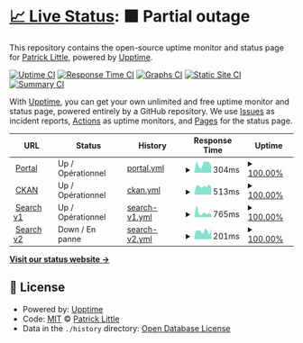 # [📈 Live Status](https://demo.upptime.js.org): <!--live status--> **🟧 Partial outage**

This repository contains the open-source uptime monitor and status page for [Patrick Little](Open.Canada.ca), powered by [Upptime](https://github.com/upptime/upptime).

[![Uptime CI](https://github.com/PatLittle/status-statut/workflows/Uptime%20CI/badge.svg)](https://github.com/PatLittle/status-statut/actions?query=workflow%3A%22Uptime+CI%22)
[![Response Time CI](https://github.com/PatLittle/status-statut/workflows/Response%20Time%20CI/badge.svg)](https://github.com/PatLittle/status-statut/actions?query=workflow%3A%22Response+Time+CI%22)
[![Graphs CI](https://github.com/PatLittle/status-statut/workflows/Graphs%20CI/badge.svg)](https://github.com/PatLittle/status-statut/actions?query=workflow%3A%22Graphs+CI%22)
[![Static Site CI](https://github.com/PatLittle/status-statut/workflows/Static%20Site%20CI/badge.svg)](https://github.com/PatLittle/status-statut/actions?query=workflow%3A%22Static+Site+CI%22)
[![Summary CI](https://github.com/PatLittle/status-statut/workflows/Summary%20CI/badge.svg)](https://github.com/PatLittle/status-statut/actions?query=workflow%3A%22Summary+CI%22)

With [Upptime](https://upptime.js.org), you can get your own unlimited and free uptime monitor and status page, powered entirely by a GitHub repository. We use [Issues](https://github.com/PatLittle/status-statut/issues) as incident reports, [Actions](https://github.com/PatLittle/status-statut/actions) as uptime monitors, and [Pages](https://demo.upptime.js.org) for the status page.

<!--start: status pages-->
<!-- This summary is generated by Upptime (https://github.com/upptime/upptime) -->
<!-- Do not edit this manually, your changes will be overwritten -->
<!-- prettier-ignore -->
| URL | Status | History | Response Time | Uptime |
| --- | ------ | ------- | ------------- | ------ |
| <img alt="" src="https://icons.duckduckgo.com/ip3/open.canada.ca.ico" height="13"> [Portal](https://open.canada.ca) | Up / Opérationnel | [portal.yml](https://github.com/PatLittle/status-statut/commits/HEAD/history/portal.yml) | <details><summary><img alt="Response time graph" src="./graphs/portal/response-time-week.png" height="20"> 304ms</summary><br><a href="https://PatLittle.github.io/status-statut/history/portal"><img alt="Response time 306" src="https://img.shields.io/endpoint?url=https%3A%2F%2Fraw.githubusercontent.com%2FPatLittle%2Fstatus-statut%2FHEAD%2Fapi%2Fportal%2Fresponse-time.json"></a><br><a href="https://PatLittle.github.io/status-statut/history/portal"><img alt="24-hour response time 241" src="https://img.shields.io/endpoint?url=https%3A%2F%2Fraw.githubusercontent.com%2FPatLittle%2Fstatus-statut%2FHEAD%2Fapi%2Fportal%2Fresponse-time-day.json"></a><br><a href="https://PatLittle.github.io/status-statut/history/portal"><img alt="7-day response time 304" src="https://img.shields.io/endpoint?url=https%3A%2F%2Fraw.githubusercontent.com%2FPatLittle%2Fstatus-statut%2FHEAD%2Fapi%2Fportal%2Fresponse-time-week.json"></a><br><a href="https://PatLittle.github.io/status-statut/history/portal"><img alt="30-day response time 292" src="https://img.shields.io/endpoint?url=https%3A%2F%2Fraw.githubusercontent.com%2FPatLittle%2Fstatus-statut%2FHEAD%2Fapi%2Fportal%2Fresponse-time-month.json"></a><br><a href="https://PatLittle.github.io/status-statut/history/portal"><img alt="1-year response time 306" src="https://img.shields.io/endpoint?url=https%3A%2F%2Fraw.githubusercontent.com%2FPatLittle%2Fstatus-statut%2FHEAD%2Fapi%2Fportal%2Fresponse-time-year.json"></a></details> | <details><summary><a href="https://PatLittle.github.io/status-statut/history/portal">100.00%</a></summary><a href="https://PatLittle.github.io/status-statut/history/portal"><img alt="All-time uptime 99.98%" src="https://img.shields.io/endpoint?url=https%3A%2F%2Fraw.githubusercontent.com%2FPatLittle%2Fstatus-statut%2FHEAD%2Fapi%2Fportal%2Fuptime.json"></a><br><a href="https://PatLittle.github.io/status-statut/history/portal"><img alt="24-hour uptime 100.00%" src="https://img.shields.io/endpoint?url=https%3A%2F%2Fraw.githubusercontent.com%2FPatLittle%2Fstatus-statut%2FHEAD%2Fapi%2Fportal%2Fuptime-day.json"></a><br><a href="https://PatLittle.github.io/status-statut/history/portal"><img alt="7-day uptime 100.00%" src="https://img.shields.io/endpoint?url=https%3A%2F%2Fraw.githubusercontent.com%2FPatLittle%2Fstatus-statut%2FHEAD%2Fapi%2Fportal%2Fuptime-week.json"></a><br><a href="https://PatLittle.github.io/status-statut/history/portal"><img alt="30-day uptime 99.94%" src="https://img.shields.io/endpoint?url=https%3A%2F%2Fraw.githubusercontent.com%2FPatLittle%2Fstatus-statut%2FHEAD%2Fapi%2Fportal%2Fuptime-month.json"></a><br><a href="https://PatLittle.github.io/status-statut/history/portal"><img alt="1-year uptime 99.98%" src="https://img.shields.io/endpoint?url=https%3A%2F%2Fraw.githubusercontent.com%2FPatLittle%2Fstatus-statut%2FHEAD%2Fapi%2Fportal%2Fuptime-year.json"></a></details>
| <img alt="" src="https://icons.duckduckgo.com/ip3/open.canada.ca.ico" height="13"> [CKAN](https://open.canada.ca/data/en/dataset/2916fad5-ebcc-4c86-b0f3-4f619b29f412) | Up / Opérationnel | [ckan.yml](https://github.com/PatLittle/status-statut/commits/HEAD/history/ckan.yml) | <details><summary><img alt="Response time graph" src="./graphs/ckan/response-time-week.png" height="20"> 513ms</summary><br><a href="https://PatLittle.github.io/status-statut/history/ckan"><img alt="Response time 526" src="https://img.shields.io/endpoint?url=https%3A%2F%2Fraw.githubusercontent.com%2FPatLittle%2Fstatus-statut%2FHEAD%2Fapi%2Fckan%2Fresponse-time.json"></a><br><a href="https://PatLittle.github.io/status-statut/history/ckan"><img alt="24-hour response time 458" src="https://img.shields.io/endpoint?url=https%3A%2F%2Fraw.githubusercontent.com%2FPatLittle%2Fstatus-statut%2FHEAD%2Fapi%2Fckan%2Fresponse-time-day.json"></a><br><a href="https://PatLittle.github.io/status-statut/history/ckan"><img alt="7-day response time 513" src="https://img.shields.io/endpoint?url=https%3A%2F%2Fraw.githubusercontent.com%2FPatLittle%2Fstatus-statut%2FHEAD%2Fapi%2Fckan%2Fresponse-time-week.json"></a><br><a href="https://PatLittle.github.io/status-statut/history/ckan"><img alt="30-day response time 518" src="https://img.shields.io/endpoint?url=https%3A%2F%2Fraw.githubusercontent.com%2FPatLittle%2Fstatus-statut%2FHEAD%2Fapi%2Fckan%2Fresponse-time-month.json"></a><br><a href="https://PatLittle.github.io/status-statut/history/ckan"><img alt="1-year response time 526" src="https://img.shields.io/endpoint?url=https%3A%2F%2Fraw.githubusercontent.com%2FPatLittle%2Fstatus-statut%2FHEAD%2Fapi%2Fckan%2Fresponse-time-year.json"></a></details> | <details><summary><a href="https://PatLittle.github.io/status-statut/history/ckan">100.00%</a></summary><a href="https://PatLittle.github.io/status-statut/history/ckan"><img alt="All-time uptime 99.98%" src="https://img.shields.io/endpoint?url=https%3A%2F%2Fraw.githubusercontent.com%2FPatLittle%2Fstatus-statut%2FHEAD%2Fapi%2Fckan%2Fuptime.json"></a><br><a href="https://PatLittle.github.io/status-statut/history/ckan"><img alt="24-hour uptime 100.00%" src="https://img.shields.io/endpoint?url=https%3A%2F%2Fraw.githubusercontent.com%2FPatLittle%2Fstatus-statut%2FHEAD%2Fapi%2Fckan%2Fuptime-day.json"></a><br><a href="https://PatLittle.github.io/status-statut/history/ckan"><img alt="7-day uptime 100.00%" src="https://img.shields.io/endpoint?url=https%3A%2F%2Fraw.githubusercontent.com%2FPatLittle%2Fstatus-statut%2FHEAD%2Fapi%2Fckan%2Fuptime-week.json"></a><br><a href="https://PatLittle.github.io/status-statut/history/ckan"><img alt="30-day uptime 99.94%" src="https://img.shields.io/endpoint?url=https%3A%2F%2Fraw.githubusercontent.com%2FPatLittle%2Fstatus-statut%2FHEAD%2Fapi%2Fckan%2Fuptime-month.json"></a><br><a href="https://PatLittle.github.io/status-statut/history/ckan"><img alt="1-year uptime 99.98%" src="https://img.shields.io/endpoint?url=https%3A%2F%2Fraw.githubusercontent.com%2FPatLittle%2Fstatus-statut%2FHEAD%2Fapi%2Fckan%2Fuptime-year.json"></a></details>
| <img alt="" src="https://icons.duckduckgo.com/ip3/search.open.canada.ca.ico" height="13"> [Search v1](https://search.open.canada.ca/en/od) | Up / Opérationnel | [search-v1.yml](https://github.com/PatLittle/status-statut/commits/HEAD/history/search-v1.yml) | <details><summary><img alt="Response time graph" src="./graphs/search-v1/response-time-week.png" height="20"> 765ms</summary><br><a href="https://PatLittle.github.io/status-statut/history/search-v1"><img alt="Response time 932" src="https://img.shields.io/endpoint?url=https%3A%2F%2Fraw.githubusercontent.com%2FPatLittle%2Fstatus-statut%2FHEAD%2Fapi%2Fsearch-v1%2Fresponse-time.json"></a><br><a href="https://PatLittle.github.io/status-statut/history/search-v1"><img alt="24-hour response time 495" src="https://img.shields.io/endpoint?url=https%3A%2F%2Fraw.githubusercontent.com%2FPatLittle%2Fstatus-statut%2FHEAD%2Fapi%2Fsearch-v1%2Fresponse-time-day.json"></a><br><a href="https://PatLittle.github.io/status-statut/history/search-v1"><img alt="7-day response time 765" src="https://img.shields.io/endpoint?url=https%3A%2F%2Fraw.githubusercontent.com%2FPatLittle%2Fstatus-statut%2FHEAD%2Fapi%2Fsearch-v1%2Fresponse-time-week.json"></a><br><a href="https://PatLittle.github.io/status-statut/history/search-v1"><img alt="30-day response time 872" src="https://img.shields.io/endpoint?url=https%3A%2F%2Fraw.githubusercontent.com%2FPatLittle%2Fstatus-statut%2FHEAD%2Fapi%2Fsearch-v1%2Fresponse-time-month.json"></a><br><a href="https://PatLittle.github.io/status-statut/history/search-v1"><img alt="1-year response time 932" src="https://img.shields.io/endpoint?url=https%3A%2F%2Fraw.githubusercontent.com%2FPatLittle%2Fstatus-statut%2FHEAD%2Fapi%2Fsearch-v1%2Fresponse-time-year.json"></a></details> | <details><summary><a href="https://PatLittle.github.io/status-statut/history/search-v1">100.00%</a></summary><a href="https://PatLittle.github.io/status-statut/history/search-v1"><img alt="All-time uptime 99.21%" src="https://img.shields.io/endpoint?url=https%3A%2F%2Fraw.githubusercontent.com%2FPatLittle%2Fstatus-statut%2FHEAD%2Fapi%2Fsearch-v1%2Fuptime.json"></a><br><a href="https://PatLittle.github.io/status-statut/history/search-v1"><img alt="24-hour uptime 100.00%" src="https://img.shields.io/endpoint?url=https%3A%2F%2Fraw.githubusercontent.com%2FPatLittle%2Fstatus-statut%2FHEAD%2Fapi%2Fsearch-v1%2Fuptime-day.json"></a><br><a href="https://PatLittle.github.io/status-statut/history/search-v1"><img alt="7-day uptime 100.00%" src="https://img.shields.io/endpoint?url=https%3A%2F%2Fraw.githubusercontent.com%2FPatLittle%2Fstatus-statut%2FHEAD%2Fapi%2Fsearch-v1%2Fuptime-week.json"></a><br><a href="https://PatLittle.github.io/status-statut/history/search-v1"><img alt="30-day uptime 99.94%" src="https://img.shields.io/endpoint?url=https%3A%2F%2Fraw.githubusercontent.com%2FPatLittle%2Fstatus-statut%2FHEAD%2Fapi%2Fsearch-v1%2Fuptime-month.json"></a><br><a href="https://PatLittle.github.io/status-statut/history/search-v1"><img alt="1-year uptime 99.21%" src="https://img.shields.io/endpoint?url=https%3A%2F%2Fraw.githubusercontent.com%2FPatLittle%2Fstatus-statut%2FHEAD%2Fapi%2Fsearch-v1%2Fuptime-year.json"></a></details>
| <img alt="" src="https://icons.duckduckgo.com/ip3/search.open.canada.ca.ico" height="13"> [Search v2](https://search.open.canada.ca/grants) | Down / En panne | [search-v2.yml](https://github.com/PatLittle/status-statut/commits/HEAD/history/search-v2.yml) | <details><summary><img alt="Response time graph" src="./graphs/search-v2/response-time-week.png" height="20"> 201ms</summary><br><a href="https://PatLittle.github.io/status-statut/history/search-v2"><img alt="Response time 675" src="https://img.shields.io/endpoint?url=https%3A%2F%2Fraw.githubusercontent.com%2FPatLittle%2Fstatus-statut%2FHEAD%2Fapi%2Fsearch-v2%2Fresponse-time.json"></a><br><a href="https://PatLittle.github.io/status-statut/history/search-v2"><img alt="24-hour response time 186" src="https://img.shields.io/endpoint?url=https%3A%2F%2Fraw.githubusercontent.com%2FPatLittle%2Fstatus-statut%2FHEAD%2Fapi%2Fsearch-v2%2Fresponse-time-day.json"></a><br><a href="https://PatLittle.github.io/status-statut/history/search-v2"><img alt="7-day response time 201" src="https://img.shields.io/endpoint?url=https%3A%2F%2Fraw.githubusercontent.com%2FPatLittle%2Fstatus-statut%2FHEAD%2Fapi%2Fsearch-v2%2Fresponse-time-week.json"></a><br><a href="https://PatLittle.github.io/status-statut/history/search-v2"><img alt="30-day response time 620" src="https://img.shields.io/endpoint?url=https%3A%2F%2Fraw.githubusercontent.com%2FPatLittle%2Fstatus-statut%2FHEAD%2Fapi%2Fsearch-v2%2Fresponse-time-month.json"></a><br><a href="https://PatLittle.github.io/status-statut/history/search-v2"><img alt="1-year response time 675" src="https://img.shields.io/endpoint?url=https%3A%2F%2Fraw.githubusercontent.com%2FPatLittle%2Fstatus-statut%2FHEAD%2Fapi%2Fsearch-v2%2Fresponse-time-year.json"></a></details> | <details><summary><a href="https://PatLittle.github.io/status-statut/history/search-v2">100.00%</a></summary><a href="https://PatLittle.github.io/status-statut/history/search-v2"><img alt="All-time uptime 99.79%" src="https://img.shields.io/endpoint?url=https%3A%2F%2Fraw.githubusercontent.com%2FPatLittle%2Fstatus-statut%2FHEAD%2Fapi%2Fsearch-v2%2Fuptime.json"></a><br><a href="https://PatLittle.github.io/status-statut/history/search-v2"><img alt="24-hour uptime 99.99%" src="https://img.shields.io/endpoint?url=https%3A%2F%2Fraw.githubusercontent.com%2FPatLittle%2Fstatus-statut%2FHEAD%2Fapi%2Fsearch-v2%2Fuptime-day.json"></a><br><a href="https://PatLittle.github.io/status-statut/history/search-v2"><img alt="7-day uptime 100.00%" src="https://img.shields.io/endpoint?url=https%3A%2F%2Fraw.githubusercontent.com%2FPatLittle%2Fstatus-statut%2FHEAD%2Fapi%2Fsearch-v2%2Fuptime-week.json"></a><br><a href="https://PatLittle.github.io/status-statut/history/search-v2"><img alt="30-day uptime 99.83%" src="https://img.shields.io/endpoint?url=https%3A%2F%2Fraw.githubusercontent.com%2FPatLittle%2Fstatus-statut%2FHEAD%2Fapi%2Fsearch-v2%2Fuptime-month.json"></a><br><a href="https://PatLittle.github.io/status-statut/history/search-v2"><img alt="1-year uptime 99.79%" src="https://img.shields.io/endpoint?url=https%3A%2F%2Fraw.githubusercontent.com%2FPatLittle%2Fstatus-statut%2FHEAD%2Fapi%2Fsearch-v2%2Fuptime-year.json"></a></details>

<!--end: status pages-->

[**Visit our status website →**](https://demo.upptime.js.org)

## 📄 License

- Powered by: [Upptime](https://github.com/upptime/upptime)
- Code: [MIT](./LICENSE) © [Patrick Little](Open.Canada.ca)
- Data in the `./history` directory: [Open Database License](https://opendatacommons.org/licenses/odbl/1-0/)
